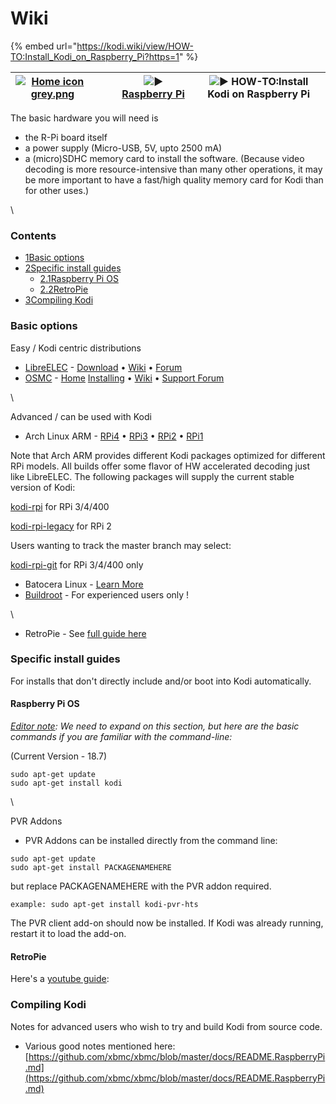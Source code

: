 # Wiki

{% embed url="https://kodi.wiki/view/HOW-TO:Install_Kodi_on_Raspberry_Pi?https=1" %}

| [![Home icon grey.png](https://kodi.wiki/images/a/aa/Home\_icon\_grey.png)](https://kodi.wiki/view/Main\_Page) |   |   | ![▶](https://kodi.wiki/images/5/5f/TriangleArrow-Right.png) [Raspberry Pi](https://kodi.wiki/view/Raspberry\_Pi) | ![▶](https://kodi.wiki/images/5/5f/TriangleArrow-Right.png) HOW-TO:Install Kodi on Raspberry Pi |
| -------------------------------------------------------------------------------------------------------------- | - | - | ---------------------------------------------------------------------------------------------------------------- | ----------------------------------------------------------------------------------------------- |

The basic hardware you will need is

* the R-Pi board itself
* a power supply (Micro-USB, 5V, upto 2500 mA)
* a (micro)SDHC memory card to install the software. (Because video decoding is more resource-intensive than many other operations, it may be more important to have a fast/high quality memory card for Kodi than for other uses.)

\


### Contents <a href="#mw-toc-heading" id="mw-toc-heading"></a>

* [1Basic options](https://kodi.wiki/view/HOW-TO:Install\_Kodi\_on\_Raspberry\_Pi?https=1#Basic\_options)
* [2Specific install guides](https://kodi.wiki/view/HOW-TO:Install\_Kodi\_on\_Raspberry\_Pi?https=1#Specific\_install\_guides)
  * [2.1Raspberry Pi OS](https://kodi.wiki/view/HOW-TO:Install\_Kodi\_on\_Raspberry\_Pi?https=1#Raspberry\_Pi\_OS)
  * [2.2RetroPie](https://kodi.wiki/view/HOW-TO:Install\_Kodi\_on\_Raspberry\_Pi?https=1#RetroPie)
* [3Compiling Kodi](https://kodi.wiki/view/HOW-TO:Install\_Kodi\_on\_Raspberry\_Pi?https=1#Compiling\_Kodi)

### Basic options

Easy / Kodi centric distributions

* [LibreELEC](https://kodi.wiki/view/LibreELEC) - [Download](https://libreelec.tv/downloads\_new/) • [Wiki](https://wiki.libreelec.tv/) • [Forum](http://forum.libreelec.tv/)
* [OSMC](https://kodi.wiki/view/OSMC) - [Home](https://osmc.tv/) [Installing](https://osmc.tv/download/) • [Wiki](https://osmc.tv/wiki) • [Support Forum](https://discourse.osmc.tv/)

\


Advanced / can be used with Kodi

* Arch Linux ARM - [RPi4](https://archlinuxarm.org/platforms/armv8/broadcom/raspberry-pi-4) • [RPi3](https://archlinuxarm.org/platforms/armv8/broadcom/raspberry-pi-3) • [RPi2](http://archlinuxarm.org/platforms/armv7/broadcom/raspberry-pi-2) • [RPi1](http://archlinuxarm.org/platforms/armv6/raspberry-pi)

Note that Arch ARM provides different Kodi packages optimized for different RPi models. All builds offer some flavor of HW accelerated decoding just like LibreELEC. The following packages will supply the current stable version of Kodi:

[kodi-rpi](https://github.com/archlinuxarm/PKGBUILDs/tree/master/alarm/kodi-rpi) for RPi 3/4/400

[kodi-rpi-legacy](https://github.com/archlinuxarm/PKGBUILDs/tree/master/alarm/kodi-rpi-legacy) for RPi 2

Users wanting to track the master branch may select:

[kodi-rpi-git](https://github.com/archlinuxarm/PKGBUILDs/tree/master/alarm/kodi-rpi) for RPi 3/4/400 only

* Batocera Linux - [Learn More](https://batocera-linux.xorhub.com/#learn)
* [Buildroot](https://kodi.wiki/view/Buildroot) - For experienced users only !

\


* RetroPie - See [full guide here](https://kodi.wiki/view/HOW-TO:Install\_Kodi\_on\_Raspberry\_Pi#RetroPie)

### Specific install guides

For installs that don't directly include and/or boot into Kodi automatically.

#### Raspberry Pi OS

[_Editor note_](https://kodi.wiki/view/Template:Editor\_note)_: We need to expand on this section, but here are the basic commands if you are familiar with the command-line:_

(Current Version - 18.7)

```
sudo apt-get update
sudo apt-get install kodi
```

\


PVR Addons

* PVR Addons can be installed directly from the command line:

```
sudo apt-get update
sudo apt-get install PACKAGENAMEHERE
```

but replace PACKAGENAMEHERE with the PVR addon required.

```
example: sudo apt-get install kodi-pvr-hts
```

The PVR client add-on should now be installed. If Kodi was already running, restart it to load the add-on.

#### RetroPie

Here's a [youtube guide](https://www.youtube.com/watch?v=MyeCQS7ITnU):

### Compiling Kodi

Notes for advanced users who wish to try and build Kodi from source code.

* Various good notes mentioned here: [https://github.com/xbmc/xbmc/blob/master/docs/README.RaspberryPi.md](https://github.com/xbmc/xbmc/blob/master/docs/README.RaspberryPi.md)
